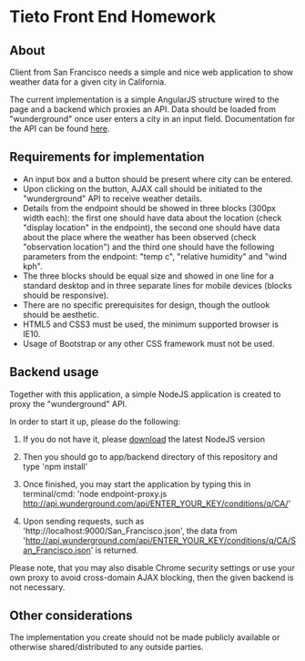 # Tieto Front End Homework

## About
Client from San Francisco needs a simple and nice web application to show weather data for a given city in California. 

The current implementation is a simple AngularJS structure wired to the page and a backend which proxies an API. Data should be loaded from "wunderground" once user enters a 
city 
in an input field.
Documentation for the API can be found [here](http://www.wunderground.com/weather/api/d/docs).

## Requirements for implementation
* An input box and a button should be present where city can be entered.
* Upon clicking on the button, AJAX call should be initiated to the "wunderground" API to receive weather details.
* Details from the endpoint should be showed in three blocks (300px width each): the first one should have data about the location (check "display location" in the endpoint), the second one should have 
data about the place where the weather has been observed (check "observation location") and the third one should have the following parameters from the endpoint: "temp c", "relative humidity" and "wind 
kph".
* The three blocks should be equal size and showed in one line for a standard desktop and in three separate lines for mobile devices (blocks should be responsive).
* There are no specific prerequisites for design, though the outlook should be aesthetic.
* HTML5 and CSS3 must be used, the minimum supported browser is IE10.
* Usage of Bootstrap or any other CSS framework must not be used.

## Backend usage
Together with this application, a simple NodeJS application is created to proxy the "wunderground" API.

In order to start it up, please do the following:

1. If you do not have it, please [download](http://www.nodejs.org) the latest NodeJS version

2. Then you should go to app/backend directory of this repository and type 'npm install'

3. Once finished, you may start the application by typing this in terminal/cmd: 'node endpoint-proxy.js http://api.wunderground.com/api/ENTER_YOUR_KEY/conditions/q/CA/'

4. Upon sending requests, such as 'http://localhost:9000/San_Francisco.json', the data from 'http://api.wunderground.com/api/ENTER_YOUR_KEY/conditions/q/CA/San_Francisco.json' is returned.

Please note, that you may also disable Chrome security settings or use your own proxy to avoid cross-domain AJAX blocking, then the given backend is not necessary.

## Other considerations
The implementation you create should not be made publicly available or otherwise shared/distributed to any outside parties.

